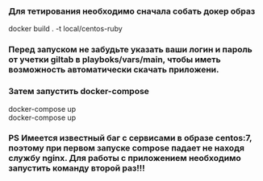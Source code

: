 ### Для тетирования необходимо сначала собать докер образ 
docker build . -t local/centos-ruby  
### Перед запуском не забудьте указать ваши логин и пароль от учетки giltab в playboks/vars/main, чтобы иметь возможность автоматически скачать приложени.
### Затем запустить docker-compose 
docker-compose up  
docker-compose up    

### PS Имеется известный баг с сервисами в образе centos:7, поэтому при первом запуске compose падает не находя службу nginx. Для работы с приложением необходимо запустить команду второй раз!!!


